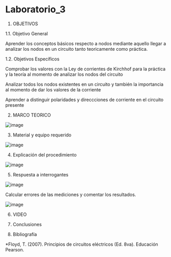 # Laboratorio_3

1. OBJETIVOS

1.1. Objetivo General 

Aprender los conceptos básicos respecto a nodos mediante aquello llegar a analizar los nodos en un circuito tanto teoricamente como práctica.

1.2. Objetivos Específicos

Comprobar los valores con la Ley de corrientes de Kirchhof para la práctica y la teoría al momento de analizar los nodos del circuito

Analizar todos los nodos existentes en un circuito y también la importancia al momento de dar los valores de la corriente

Aprender a distinguir polaridades y direccciones de corriente en el circuito presente

2. MARCO TEORICO

![image](https://user-images.githubusercontent.com/116674536/204070362-a8293eb5-8357-4c2e-a9d5-136ef5bd8b85.png)

3. Material y equipo requerido 

![image](https://user-images.githubusercontent.com/116674536/204202479-f896b3e8-93a0-46b7-832a-efc6c88bbaf1.png)


4. Explicación del procedimiento

![image](https://user-images.githubusercontent.com/116674536/205791530-35266ab1-252a-44a3-85c7-6f528f5c9c6a.png)


5. Respuesta a interrogantes 

![image](https://user-images.githubusercontent.com/116674536/205812022-a881bd4d-c1ba-42be-b955-fdedb8337b56.png)

Calcular errores de las mediciones y comentar los resultados.

![image](https://user-images.githubusercontent.com/116674536/205812062-f44f09ce-0a00-4674-80f8-37843a6f59be.png)


6. VIDEO

7. Conclusiones

8. Bibliografía

*Floyd, T. (2007). Principios de circuitos eléctricos (Ed. 8va). Educación Pearson.

